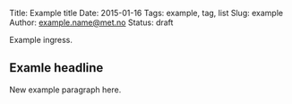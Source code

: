 Title: Example title
Date: 2015-01-16
Tags: example, tag, list
Slug: example
Author: example.name@met.no
Status: draft

Example ingress.

## Examle headline

New example paragraph here.

